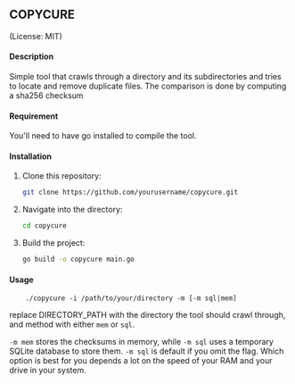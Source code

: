 ## COPYCURE
(License: MIT)

#### Description
Simple tool that crawls through a directory and its 
subdirectories and tries to locate and remove duplicate 
files. The comparison is done by computing a sha256 checksum

#### Requirement
You'll need to have go installed to compile the tool.

#### Installation
1. Clone this repository:
    ```bash
    git clone https://github.com/yourusername/copycure.git
    ```
2. Navigate into the directory:
    ```bash
    cd copycure
    ```
3. Build the project:
    ```bash
    go build -o copycure main.go
    ```
   
#### Usage
``` 
    ./copycure -i /path/to/your/directory -m [-m sql|mem]
```
replace DIRECTORY_PATH with the directory the tool should crawl through,
and method with either `mem` or `sql`.

`-m mem` stores the checksums in memory, while `-m sql` uses a temporary SQLite database to store them.
`-m sql` is default if you omit the flag.
Which option is best for you depends a lot on the speed of your RAM and your drive in your system. 

